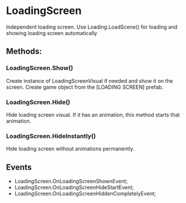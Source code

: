 # LoadingScreen
Independent loading screen. Use Loading.LoadScene() for loading and showing loading screen automatically

## Methods:

### LoadingScreen.Show()
Create instance of LoadingScreenVisual if needed and show it on the screen. Create game object from the [LOADING SCREEN] prefab.

### LoadingScreen.Hide()
Hide loading screen visual. If it has an animation, this method starts that animation.

### LoadingScreen.HideInstantly()
Hide loading screen without animations permanently.

## Events
- LoadingScreen.OnLoadingScreenShownEvent;
- LoadingScreen.OnLoadingScreenHideStartEvent;
- LoadingScreen.OnLoadingScreenHiddenCompletelyEvent;
